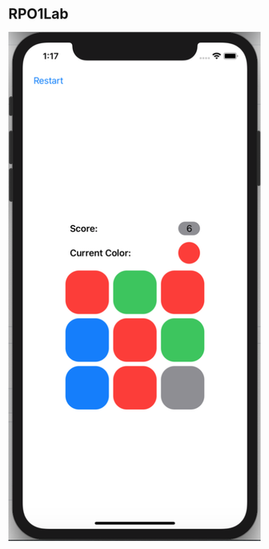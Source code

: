 # RPO1Lab

![alt text](https://github.com/vldmr17/RPO1Lab/blob/main/Screenshot%202021-02-16%20at%2013.17.22.png)
